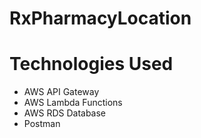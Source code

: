 # RxPharmacyLocation

# Technologies Used
* AWS API Gateway
* AWS Lambda Functions 
* AWS RDS Database 
* Postman
